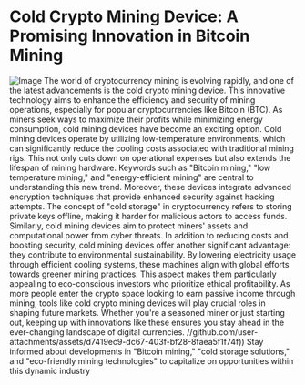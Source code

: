 # Cold Crypto Mining Device: A Promising Innovation in Bitcoin Mining

![Image](https://github.com/user-attachments/assets/4a25d116-2220-4385-b08e-f287af8fcbc4)
The world of cryptocurrency mining is evolving rapidly, and one of the latest advancements is the cold crypto mining device. This innovative technology aims to enhance the efficiency and security of mining operations, especially for popular cryptocurrencies like Bitcoin (BTC). As miners seek ways to maximize their profits while minimizing energy consumption, cold mining devices have become an exciting option.
Cold mining devices operate by utilizing low-temperature environments, which can significantly reduce the cooling costs associated with traditional mining rigs. This not only cuts down on operational expenses but also extends the lifespan of mining hardware. Keywords such as "Bitcoin mining," "low temperature mining," and "energy-efficient mining" are central to understanding this new trend.
Moreover, these devices integrate advanced encryption techniques that provide enhanced security against hacking attempts. The concept of "cold storage" in cryptocurrency refers to storing private keys offline, making it harder for malicious actors to access funds. Similarly, cold mining devices aim to protect miners' assets and computational power from cyber threats.
In addition to reducing costs and boosting security, cold mining devices offer another significant advantage: they contribute to environmental sustainability. By lowering electricity usage through efficient cooling systems, these machines align with global efforts towards greener mining practices. This aspect makes them particularly appealing to eco-conscious investors who prioritize ethical profitability.
As more people enter the crypto space looking to earn passive income through mining, tools like cold crypto mining devices will play crucial roles in shaping future markets. Whether you're a seasoned miner or just starting out, keeping up with innovations like these ensures you stay ahead in the ever-changing landscape of digital currencies. 
 //github.com/user-attachments/assets/d7419ec9-dc67-403f-bf28-8faea5f1f74f))
Stay informed about developments in "Bitcoin mining," "cold storage solutions," and "eco-friendly mining technologies" to capitalize on opportunities within this dynamic industry
